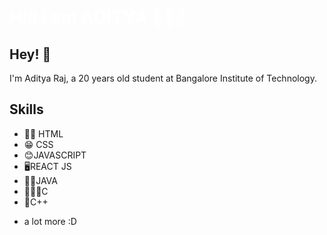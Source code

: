 <h1 align="center">
   <h1 style="color:white">HIII I am ADITYA 🧑🏻‍💻</h1>
</h1>

## Hey! 👋
I'm Aditya Raj, a 20 years old student at Bangalore Institute of Technology.


## Skills
- 👨‍💻 HTML
- 😁 CSS
- 😊JAVASCRIPT
- 🖥️REACT JS
- 🧑‍💻JAVA
- 🧑🏻‍💻C
- 💾C++
+ a lot more :D

